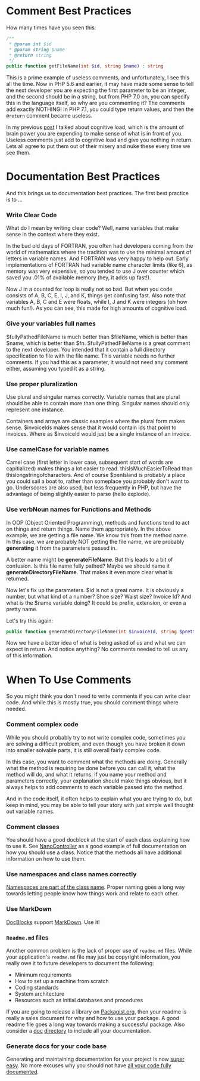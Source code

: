# Comment Best Practices

How many times have you seen this:
```php
/**
 * @param int $id
 * @param string $name
 * @return string
 */
public function getFileName(int $id, string $name) : string
```
This is a prime example of useless comments, and unfortunately, I see this all the time. Now in PHP 5.6 and earlier, it may have made some sense to tell the next developer you are expecting the first parameter to be an integer, and the second should be in a string, but from PHP 7.0 on, you can specify this in the language itself, so why are you commenting it?  The comments add exactly NOTHING!  In PHP 7.1, you could type return values, and then the `@return` comment became useless.

In my previous [post](https://blog.phpfui.com/why-i-dont-use-use) I talked about cognitive load, which is the amount of brain power you are expending to make sense of what is in front of you.  Useless comments just add to cognitive load and give you nothing in return.  Lets all agree to put them out of their misery and nuke these every time we see them.

# Documentation Best Practices
And this brings us to documentation best practices.  The first best practice is to ...

### Write Clear Code
What do I mean by writing clear code?  Well, name variables that make sense in the context where they exist.

In the bad old days of FORTRAN, you often had developers coming from the world of mathematics where the tradition was to use the minimal amount of letters in variable names. And FORTRAN was very happy to help out. Early implementations of FORTRAN had variable name character limits (like 6), as memory was very expensive, so you tended to use J over counter which saved you .01% of available memory (hey, it adds up fast!).

Now J in a counted for loop is really not so bad.  But when you code consists of A, B, C, E, I, J, and K, things get confusing fast.  Also note that variables A, B, C and E were floats, while I, J and K were integers (oh how much fun!).  As you can see, this made for high amounts of cognitive load.

### Give your variables full names
$fullyPathedFileName is much better than $fileName, which is better than $name, which is better than $fn. $fullyPathedFileName is a great comment to the next developer.  You intended that it contain a full directory specification to file with the file name.  This variable needs no further comments.  If you had this as a parameter, it would not need any comment either, assuming you typed it as a string.

### Use proper pluralization
Use plural and singular names correctly.  Variable names that are plural should be able to contain more than one thing.  Singular names should only represent one instance.

Containers and arrays are classic examples where the plural form makes sense.  $invoiceIds makes sense that it would contain ids that point to invoices.  Where as $invoiceId would just be a single instance of an invoice.

### Use camelCase for variable names
Camel case (first letter in lower case, subsequent start of words are capitialized) makes things a lot easier to read. thisIsMuchEasierToRead than thislongstringofcharacters.  And of course $penIsland is probably a place you could sail a boat to, rather than someplace you probably don't want to go.  Underscores are also used, but less frequently in PHP, but have the advantage of being slightly easier to parse (hello explode).

### Use verbNoun names for Functions and Methods
In OOP (Object Oriented Programming), methods and functions tend to act on things and return things.  Name them appropriately.  In the above example, we are getting a file name.  We know this from the method name. In this case, we are probably NOT getting the file name, we are probably **generating** it from the parameters passed in.

A better name might be **generateFileName**.  But this leads to a bit of confusion.  Is this file name fully pathed?  Maybe we should name it **generateDirectoryFileName**.  That makes it even more clear what is returned.

Now let's fix up the parameters.  $id is not a great name.  It is obviously a number, but what kind of a number?  Shoe size? Waist size? Invoice Id?  And what is the $name variable doing?  It could be prefix, extension, or even a pretty name.

Let's try this again:
```php
public function generateDirectoryFileName(int $invoiceId, string $prettyName) : string
```
Now we have a better idea of what is being asked of us and what we can expect in return.  And notice anything?  No comments needed to tell us any of this information.

# When To Use Comments
So you might think you don't need to write comments if you can write clear code.  And while this is mostly true, you should comment things where needed.

### Comment complex code
While you should probably try to not write complex code, sometimes you are solving a difficult problem, and even though you have broken it down into smaller solvable parts, it is still overall fairly complex code.

In this case, you want to comment what the methods are doing.  Generally what the method is requiring be done before you can call it, what the method will do, and what it returns. If you name your method and parameters correctly, your explanation should make things obvious, but it always helps to add comments to each variable passed into the method.

And in the code itself, it often helps to explain what you are trying to do, but keep in mind, you may be able to tell your story with just simple well thought out variable names. 

### Comment classes
You should have a good docblock at the start of each class explaining how to use it. See [NanoController](http://phpfui.com/?n=PHPFUI&c=NanoController&p=d) as a good example of full documentation on how you should use a class.  Notice that the methods all have additional information on how to use them.

### Use namespaces and class names correctly
[Namespaces are part of the class name](https://blog.phpfui.com/php-namespace-best-practice).  Proper naming goes a long way towards letting people know how things work and relate to each other.

### Use MarkDown
[DocBlocks](https://docs.phpdoc.org/guide/guides/docblocks.html) support [MarkDown](https://www.markdownguide.org/).  Use it!

### `Readme.md` files
Another common problem is the lack of proper use of `readme.md` files.  While your application's `readme.md` file may just be copyright information, you really owe it to future developers to document the following:
* Minimum requirements
* How to set up a machine from scratch
* Coding standards
* System architecture
* Resources such as initial databases and procedures

If you are going to release a library on [Packagist.org](https://packagist.org/?query=phpfui), then your readme is really a sales document for why and how to use your package.  A good readme file goes a long way towards making a successful package. Also consider a [doc](http://phpfui.com/?n=Gitonomy%5CGit) [directory](https://github.com/gitonomy/gitlib/tree/1.3/doc) to include all your documentation.

### Generate docs for your code base
Generating and maintaining documentation for your project is now [super easy](https://packagist.org/packages/phpfui/instadoc). No
more excuses why you should not have [all your code fully documented](http://phpfui.com/?n=PHPFUI%5CInstaDoc).
